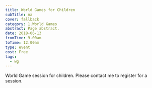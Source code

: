 ```yaml
---
title: World Games for Children
subTitle: na
cover: fallback
category: 1.World Games
abstract: Page abstract.
date: 2018-06-13
fromTime: 9.00am
toTime: 12.00am
type: event
cost: Free
tags:
  - wg
---
```


World Game session for children. Please contact me to register for a session.

